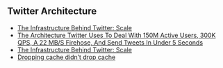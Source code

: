 ## Twitter Architecture

- [The Infrastructure Behind Twitter: Scale](https://blog.twitter.com/engineering/en_us/topics/infrastructure/2017/the-infrastructure-behind-twitter-scale.html) 
- [The Architecture Twitter Uses To Deal With 150M Active Users, 300K QPS, A 22 MB/S Firehose, And Send Tweets In Under 5 Seconds](http://highscalability.com/blog/2013/7/8/the-architecture-twitter-uses-to-deal-with-150m-active-users.html)
- [The Infrastructure Behind Twitter: Scale](https://blog.twitter.com/engineering/en_us/topics/infrastructure/2017/the-infrastructure-behind-twitter-scale)
- [Dropping cache didn’t drop cache](https://blog.twitter.com/engineering/en_us/topics/open-source/2021/dropping-cache-didnt-drop-cache)
